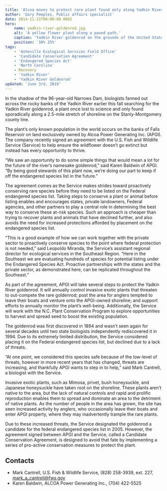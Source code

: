 ```yaml
---
title: 'Alcoa moves to protect rare plant found only along Yadkin River'
author: 'Gary Peeples, Public affairs specialist'
date: 2014-11-21T00:00:00.000Z
hero:
    name: yadkin-river-goldenrod.jpg
    alt: 'A yellow flower plant along a paved path.'
    caption: 'Yadkin River goldenrod on the grounds of the United States Capitol. <a href="https://www.aoc.gov/blog/solidago-solid-gold-garden">Photo</a> by the Architect of the Capitol.'
    position: '10% 25%'
tags:
    - 'Asheville Ecological Services Field Office'
    - 'Candidate Conservation Agreement'
    - 'Endangered Species Act'
    - 'North Carolina'
    - Recovery
    - 'Yadkin River'
    - 'Yadkin River Goldenrod'
updated: 'June 3rd, 2019'
---
```


In the shadow of the 96-year-old Narrows Dam, biologists fanned out across the rocky banks of the Yadkin River earlier this fall searching for the Yadkin River goldenrod, a plant once lost to science and only found sporadically along a 2.5-mile stretch of shoreline on the Stanly-Montgomery county line.

The plant’s only known population in the world occurs on the banks of Falls Reservoir on land exclusively owned by Alcoa Power Generating Inc. (APGI). The company recently signed an agreement with the U.S. Fish and Wildlife Service (Service) to help ensure the wildflower doesn’t go extinct but instead has every opportunity to thrive.

“We saw an opportunity to do some simple things that would mean a lot for the future of the river’s namesake goldenrod,” said Karen Baldwin of APGI. “By being good stewards of this plant now, we’re doing our part to keep if off the endangered species list in the future.”

The agreement comes as the Service makes strides toward proactively conserving rare species before they need to be listed on the Federal endangered species list. Taking steps to conserve a plant or animal before listing enables and encourages states, private landowners, Federal agencies, and other partners to play a central role in determining the best way to conserve these at-risk species. Such an approach is cheaper than trying to recover plants and animals that have declined further, and also avoids the need for increased protections afforded by placement on the endangered species list.

"This is a good example of how we can work together with the private sector to proactively conserve species to the point where federal protection is not needed,” said Leopoldo Miranda, the Service’s assistant regional director for ecological services in the Southeast Region. “Here in the Southeast we are evaluating hundreds of species for potential listing under the Endangered Species Act. Proactive partnerships with the states and the private sector, as demonstrated here, can be replicated throughout the Southeast.”

As part of the agreement, APGI will take several steps to protect the Yadkin River goldenrod. It will annually control invasive exotic plants that threaten to out-compete the rare goldenrod; post the area for anglers tempted to leave their boats and venture onto the APGI-owned shoreline; and support efforts to annually monitor the plant’s well-being. Additionally, the Service will work with the N.C. Plant Conservation Program to explore opportunities to harvest and spread seed to boost the existing population.

The goldenrod was first discovered in 1894 and wasn’t seen again for several decades until two state biologists independently rediscovered it in 1994. Due to its extremely limited distribution, the Service considered placing it on the Federal endangered species list, but declined due to a lack of threats.

“At one point, we considered this species safe because of the low-level of threats, however in more recent years that has changed, threats are increasing, and thankfully APGI wants to step in to help,” said Mark Cantrell, a biologist with the Service.

Invasive exotic plants, such as Mimosa, privet, bush honeysuckle, and Japanese honeysuckle have taken root on the shoreline. These plants aren’t native to the area, but the lack of natural controls and rapid and prolific reproduction enables them to spread and dominate an area to the detriment of native plants. As the number of people in the area has grown, the site has seen increased activity by anglers, who occasionally leave their boats and enter APGI property, where they may inadvertently trample the rare plants.

Due to these increased threats, the Service designated the goldenrod a candidate for the federal endangered species list in 2005. However, the agreement signed between APGI and the Service, called a Candidate Conservation Agreement, is designed to avoid that fate by implementing a series of pro-active conservation measures to protect the plant.

## Contacts

- Mark Cantrell, U.S. Fish & Wildlife Service, (828) 258-3939, ext. 227, [mark_a_cantrell@fws.gov](mailto:mark_a_cantrell@fws.gov)
- Karen Baldwin, ALCOA Power Generating Inc., (704) 422-5525